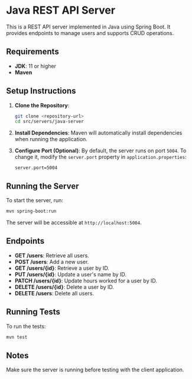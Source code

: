 
# Java REST API Server

This is a REST API server implemented in Java using Spring Boot. It provides endpoints to manage users and supports CRUD operations.

## Requirements

- **JDK**: 11 or higher
- **Maven**

## Setup Instructions

1. **Clone the Repository**:
   ```bash
   git clone <repository-url>
   cd src/servers/java-server
   ```

2. **Install Dependencies**:
   Maven will automatically install dependencies when running the application.

3. **Configure Port (Optional)**:
   By default, the server runs on port `5004`. To change it, modify the `server.port` property in `application.properties`:
   ```properties
   server.port=5004
   ```

## Running the Server

To start the server, run:
```bash
mvn spring-boot:run
```

The server will be accessible at `http://localhost:5004`.

## Endpoints

- **GET /users**: Retrieve all users.
- **POST /users**: Add a new user.
- **GET /users/{id}**: Retrieve a user by ID.
- **PUT /users/{id}**: Update a user's name by ID.
- **PATCH /users/{id}**: Update hours worked for a user by ID.
- **DELETE /users/{id}**: Delete a user by ID.
- **DELETE /users**: Delete all users.

## Running Tests

To run the tests:
```bash
mvn test
```

## Notes

Make sure the server is running before testing with the client application.
